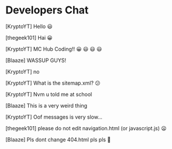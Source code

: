 # Developers Chat
[KryptoYT] Hello :smiley:

[thegeek101] Hai :grinning:

[KryptoYT] MC Hub Coding!! :grinning: :smiley: :smiley: :smiley:

[Blaaze] WASSUP GUYS!

[KryptoYT] no

[KryptoYT] What is the sitemap.xml? :confused:

[KryptoYT] Nvm u told me at school

[Blaaze] This is a very weird thing

[KryptoYT] Oof messages is very slow...

[thegeek101] please do not edit navigation.html (or javascript.js) :frowning:

[Blaaze] Pls dont change 404.html pls pls 🥺
